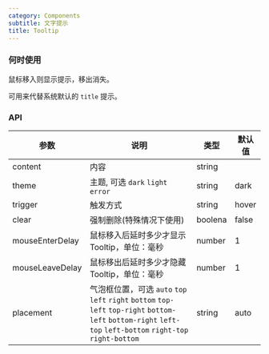```yaml
---
category: Components
subtitle: 文字提示
title: Tooltip
---
```


### 何时使用
鼠标移入则显示提示，移出消失。

可用来代替系统默认的 `title` 提示。


### API
| 参数 | 说明 | 类型 | 默认值 |
| --- | --- | --- | --- |
| content | 内容 | string |  |
| theme | 主题, 可选 `dark` `light` `error` | string | dark |
| trigger | 触发方式 | string | hover |
| clear | 强制删除(特殊情况下使用) | boolena | false |
| mouseEnterDelay | 鼠标移入后延时多少才显示 Tooltip，单位：毫秒 | number | 1 |
| mouseLeaveDelay | 鼠标移出后延时多少才隐藏 Tooltip，单位：毫秒 | number | 1 |
| placement | 气泡框位置，可选 `auto` `top` `left` `right` `bottom` `top-left` `top-right` `bottom-left` `bottom-right` `left-top` `left-bottom` `right-top` `right-bottom` | string | auto |
